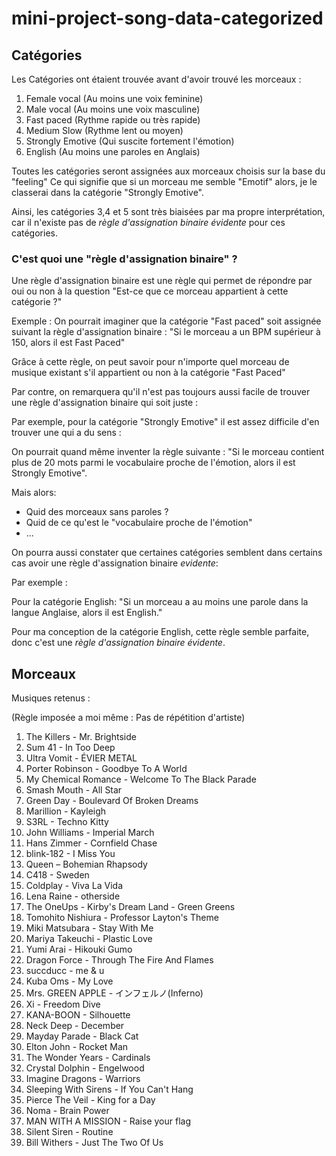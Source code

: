 # mini-project-song-data-categorized

## Catégories

Les Catégories ont étaient trouvée avant d'avoir trouvé les morceaux :

1. Female vocal     (Au moins une voix feminine)
2. Male vocal       (Au moins une voix masculine)
3. Fast paced       (Rythme rapide ou très rapide)
4. Medium Slow      (Rythme lent ou moyen)
5. Strongly Emotive (Qui suscite fortement l'émotion)
6. English          (Au moins une paroles en Anglais)

Toutes les catégories seront assignées aux morceaux choisis sur la base du "feeling"
Ce qui signifie que si un morceau me semble "Emotif" alors, je le classerai dans la catégorie "Strongly Emotive".

Ainsi, les catégories 3,4 et 5 sont très biaisées par ma propre interprétation, car il n'existe pas de *règle d'assignation binaire évidente* pour ces catégories.

### C'est quoi une "règle d'assignation binaire" ?

Une règle d'assignation binaire est une règle qui permet de répondre par oui ou non à la question "Est-ce que ce morceau appartient à cette catégorie ?"

Exemple :
On pourrait imaginer que la catégorie "Fast paced" soit assignée suivant la règle d'assignation binaire : "Si le morceau a un BPM supérieur à 150, alors il est Fast Paced"

Grâce à cette règle, on peut savoir pour n'importe quel morceau de musique existant s'il appartient ou non à la catégorie "Fast Paced"

Par contre, on remarquera qu'il n'est pas toujours aussi facile de trouver une règle d'assignation binaire qui soit juste :

Par exemple, pour la catégorie "Strongly Emotive" il est assez difficile d'en trouver une qui a du sens :

On pourrait quand même inventer la règle suivante : "Si le morceau contient plus de 20 mots parmi le vocabulaire proche de l'émotion, alors il est Strongly Emotive".

Mais alors:

- Quid des morceaux sans paroles ?
- Quid de ce qu'est le "vocabulaire proche de l'émotion"
- ...

On pourra aussi constater que certaines catégories semblent dans certains cas avoir une règle d'assignation binaire *evidente*:

Par exemple :

Pour la catégorie English: "Si un morceau a au moins une parole dans la langue Anglaise, alors il est English."

Pour ma conception de la catégorie English, cette règle semble parfaite, donc c'est une *règle d'assignation binaire évidente*.

## Morceaux

Musiques retenus :

(Règle imposée a moi même : Pas de répétition d'artiste)

1. The Killers - Mr. Brightside
2. Sum 41 - In Too Deep
3. Ultra Vomit - ÉVIER METAL
4. Porter Robinson - Goodbye To A World
5. My Chemical Romance - Welcome To The Black Parade
6. Smash Mouth - All Star
7. Green Day - Boulevard Of Broken Dreams
8. Marillion - Kayleigh
9. S3RL - Techno Kitty
8. John Williams - Imperial March
9. Hans Zimmer - Cornfield Chase
10. blink-182 - I Miss You
11. Queen – Bohemian Rhapsody
12. C418 - Sweden
13. Coldplay - Viva La Vida
14. Lena Raine - otherside
15. The OneUps - Kirby's Dream Land - Green Greens
16. Tomohito Nishiura - Professor Layton's Theme
17. Miki Matsubara - Stay With Me
18. Mariya Takeuchi - Plastic Love
19. Yumi Arai - Hikouki Gumo
20. Dragon Force - Through The Fire And Flames
21. succducc - me & u
22. Kuba Oms - My Love
23. Mrs. GREEN APPLE - インフェルノ(Inferno)
24. Xi - Freedom Dive
25. KANA-BOON - Silhouette
26. Neck Deep - December
27. Mayday Parade - Black Cat
28. Elton John - Rocket Man
29. The Wonder Years - Cardinals
30. Crystal Dolphin - Engelwood
31. Imagine Dragons - Warriors
32. Sleeping With Sirens - If You Can't Hang
33. Pierce The Veil - King for a Day
34. Noma - Brain Power
35. MAN WITH A MISSION - Raise your flag
36. Silent Siren - Routine
37. Bill Withers - Just The Two Of Us
